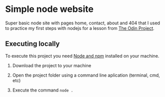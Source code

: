 # Simple node website

Super basic node site with pages home, contact, about and 404 that I used to practice my first steps with nodejs for a lesson from [The Odin Project](https://theodinproject.com).

## Executing locally

To execute this project you need [Node and npm](https://nodejs.org/en/) installed on your machine.

1. Download the project to your machine

2. Open the project folder using a command line aplication (terminal, cmd, etc)

3. Execute the command `node .`
